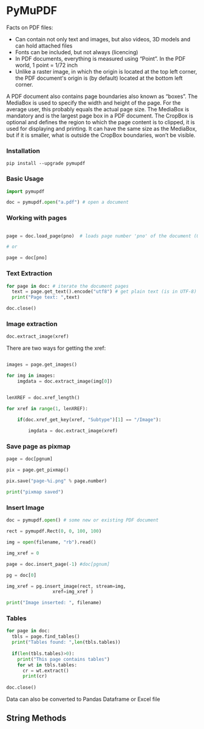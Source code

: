 # PyMuPDF

Facts on PDF files:
* Can contain not only text and images, but also videos, 3D models and can hold attached files
* Fonts can be included, but not always (licencing)
* In PDF documents, everything is measured using “Point”. In the PDF world, 1 point = 1/72 inch
* Unlike a raster image, in which the origin is located at the top left corner, the PDF document's origin is (by default) located at the bottom left corner.

A PDF document also contains page boundaries also known as “boxes”. The MediaBox is used to specify the width and height of the page. For the average user, this probably equals the actual page size.
The MediaBox is mandatory and is the largest page box in a PDF document. The CropBox is optional and defines the region to which the page content is to clipped, it is used for displaying and printing. It can have the same size as the MediaBox, but if it is smaller, what is outside the CropBox boundaries, won’t be visible.


### Installation

```pip install --upgrade pymupdf```


### Basic Usage

```python
import pymupdf

doc = pymupdf.open("a.pdf") # open a document
```


### Working with pages

```python

page = doc.load_page(pno)  # loads page number 'pno' of the document (0-based)

# or

page = doc[pno]

```


### Text Extraction

```python
for page in doc: # iterate the document pages
  text = page.get_text().encode("utf8") # get plain text (is in UTF-8)
  print("Page text: ",text)

doc.close()
```

### Image extraction

```python
doc.extract_image(xref)
```

There are two ways for getting the xref:

```python

images = page.get_images()

for img in images:
    imgdata = doc.extract_image(img[0])

```

```python

lenXREF = doc.xref_length()

for xref in range(1, lenXREF):
    
    if(doc.xref_get_key(xref, "Subtype")[1] == "/Image"):

        imgdata = doc.extract_image(xref)

```

### Save page as pixmap

```python
page = doc[pgnum]

pix = page.get_pixmap()

pix.save("page-%i.png" % page.number)

print("pixmap saved")
```

### Insert Image

```python
doc = pymupdf.open() # some new or existing PDF document

rect = pymupdf.Rect(0, 0, 100, 100) 

img = open(filename, "rb").read()

img_xref = 0 

page = doc.insert_page(-1) #doc[pgnum]

pg = doc[0]

img_xref = pg.insert_image(rect, stream=img,
                 xref=img_xref )

print("Image inserted: ", filename)
```

### Tables

```python
for page in doc:
  tbls = page.find_tables()
  print("Tables found: ",len(tbls.tables))
                   
  if(len(tbls.tables)>0):
    print("This page contains tables")
    for wt in tbls.tables:
      cr = wt.extract()
      print(cr)
                            
doc.close()

```

Data can also be converted to Pandas Dataframe or Excel file




## String Methods










